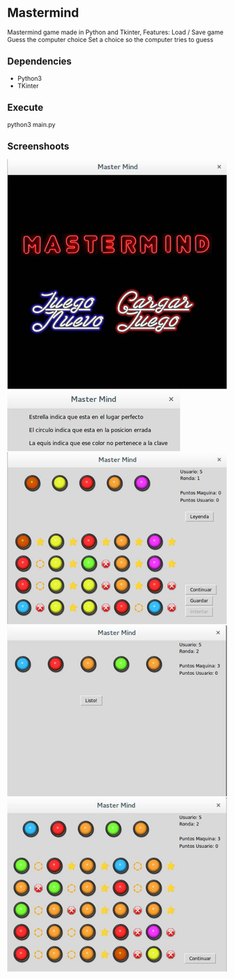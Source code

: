 # Mastermind
Mastermind game made in Python and Tkinter,
Features:
	Load / Save game
	Guess the computer choice
	Set a choice so the computer tries to guess

## Dependencies
+ Python3
+ TKinter

## Execute
python3 main.py

## Screenshoots
<img src='screenshoot/start.jpg'>
<img src='screenshoot/legend.jpg'>
<img src='screenshoot/guess.jpg'>
<img src='screenshoot/set.jpg'>
<img src='screenshoot/pc_try.jpg'>
